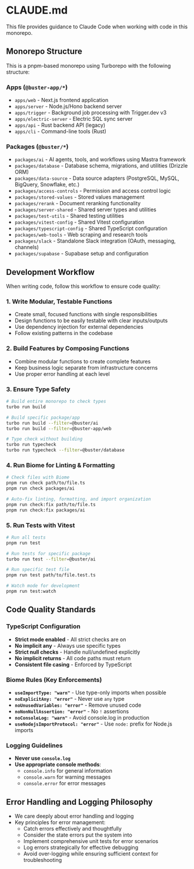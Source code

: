 # CLAUDE.md

This file provides guidance to Claude Code when working with code in this monorepo.

## Monorepo Structure

This is a pnpm-based monorepo using Turborepo with the following structure:

### Apps (`@buster-app/*`)
- `apps/web` - Next.js frontend application
- `apps/server` - Node.js/Hono backend server  
- `apps/trigger` - Background job processing with Trigger.dev v3
- `apps/electric-server` - Electric SQL sync server
- `apps/api` - Rust backend API (legacy)
- `apps/cli` - Command-line tools (Rust)

### Packages (`@buster/*`)
- `packages/ai` - AI agents, tools, and workflows using Mastra framework
- `packages/database` - Database schema, migrations, and utilities (Drizzle ORM)
- `packages/data-source` - Data source adapters (PostgreSQL, MySQL, BigQuery, Snowflake, etc.)
- `packages/access-controls` - Permission and access control logic
- `packages/stored-values` - Stored values management
- `packages/rerank` - Document reranking functionality
- `packages/server-shared` - Shared server types and utilities
- `packages/test-utils` - Shared testing utilities
- `packages/vitest-config` - Shared Vitest configuration
- `packages/typescript-config` - Shared TypeScript configuration
- `packages/web-tools` - Web scraping and research tools
- `packages/slack` - Standalone Slack integration (OAuth, messaging, channels)
- `packages/supabase` - Supabase setup and configuration

## Development Workflow

When writing code, follow this workflow to ensure code quality:

### 1. Write Modular, Testable Functions
- Create small, focused functions with single responsibilities
- Design functions to be easily testable with clear inputs/outputs
- Use dependency injection for external dependencies
- Follow existing patterns in the codebase

### 2. Build Features by Composing Functions
- Combine modular functions to create complete features
- Keep business logic separate from infrastructure concerns
- Use proper error handling at each level

### 3. Ensure Type Safety
```bash
# Build entire monorepo to check types
turbo run build

# Build specific package/app
turbo run build --filter=@buster/ai
turbo run build --filter=@buster-app/web

# Type check without building
turbo run typecheck
turbo run typecheck --filter=@buster/database
```

### 4. Run Biome for Linting & Formatting
```bash
# Check files with Biome
pnpm run check path/to/file.ts
pnpm run check packages/ai

# Auto-fix linting, formatting, and import organization
pnpm run check:fix path/to/file.ts
pnpm run check:fix packages/ai
```

### 5. Run Tests with Vitest
```bash
# Run all tests
pnpm run test

# Run tests for specific package
turbo run test --filter=@buster/ai

# Run specific test file
pnpm run test path/to/file.test.ts

# Watch mode for development
pnpm run test:watch
```

## Code Quality Standards

### TypeScript Configuration
- **Strict mode enabled** - All strict checks are on
- **No implicit any** - Always use specific types
- **Strict null checks** - Handle null/undefined explicitly
- **No implicit returns** - All code paths must return
- **Consistent file casing** - Enforced by TypeScript

### Biome Rules (Key Enforcements)
- **`useImportType: "warn"`** - Use type-only imports when possible
- **`noExplicitAny: "error"`** - Never use `any` type
- **`noUnusedVariables: "error"`** - Remove unused code
- **`noNonNullAssertion: "error"`** - No `!` assertions
- **`noConsoleLog: "warn"`** - Avoid console.log in production
- **`useNodejsImportProtocol: "error"`** - Use `node:` prefix for Node.js imports

### Logging Guidelines
- **Never use `console.log`**
- **Use appropriate console methods**:
  - `console.info` for general information
  - `console.warn` for warning messages
  - `console.error` for error messages

## Error Handling and Logging Philosophy
- We care deeply about error handling and logging
- Key principles for error management:
  - Catch errors effectively and thoughtfully
  - Consider the state errors put the system into
  - Implement comprehensive unit tests for error scenarios
  - Log errors strategically for effective debugging
  - Avoid over-logging while ensuring sufficient context for troubleshooting